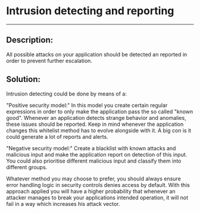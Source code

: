 # Intrusion detecting and reporting
-------

## Description:

All possible attacks on your application should be detected an reported in order to
prevent further escalation.

## Solution:

Intrusion detecting could be done by means of a:

"Positive security model:"
In this model you create certain regular expressions in order to only make the application
pass the so called "known good".
Whenever an application detects strange behavior and anomalies,
these issues should be reported. Keep in mind whenever the application changes this
whitelist method has to evolve alongside with it. A big con is it could generate a lot
of reports and alerts.

"Negative security model:"
Create a blacklist with known attacks and malicious input and make the application report
on detection of this input. You could also prioritise different malicious input and
classify them into different groups.

Whatever method you may choose to prefer, you should always ensure error handling logic in
security controls denies access by default. With this approach applied you will have a
higher probability that whenever an attacker manages to break your applications intended
operation, it will not fail in a way which increases his attack vector.
